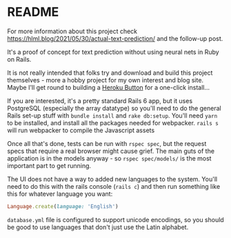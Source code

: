 # README

For more information about this project check <https://hlml.blog/2021/05/30/actual-text-prediction/> and the follow-up post.

It's a proof of concept for text prediction without using neural nets in Ruby on Rails.

It is not really intended that folks try and download and build this project themselves - more a hobby project for my own interest and blog site. Maybe I'll get round to building a [Heroku Button](https://www.heroku.com/elements/buttons) for a one-click install...

If you are interested, it's a pretty standard Rails 6 app, but it uses PostgreSQL (especially the array datatype) so you'll need to do the general Rails set-up stuff with `bundle install` and `rake db:setup`. You'll need `yarn` to be installed, and install all the packages needed for webpacker. `rails s` will run webpacker to compile the Javascript assets

Once all that's done, tests can be run with `rspec spec`, but the request specs that require a real browser might cause grief. The main guts of the application is in the models anyway - so `rspec spec/models/` is the most important part to get running.

The UI does not have a way to added new languages to the system. You'll need to do this with the rails console (`rails c`) and then run something like this for whatever language you want:

```rb
Language.create(language: 'English')
```

`database.yml` file is configured to support unicode encodings, so you should be good to use languages that don't just use the Latin alphabet.